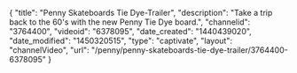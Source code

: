 {
    "title": "Penny Skateboards Tie Dye-Trailer",
    "description": "Take a trip back to the 60's with the new Penny Tie Dye board.",
    "channelid": "3764400",
    "videoid": "6378095",
    "date_created": "1440439020",
    "date_modified": "1450320515",
    "type": "captivate",
    "layout": "channelVideo",
    "url": "\/penny\/penny-skateboards-tie-dye-trailer\/3764400-6378095"
}